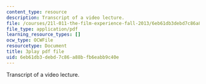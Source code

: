 ```yaml
---
content_type: resource
description: Transcript of a video lecture.
file: /courses/21l-011-the-film-experience-fall-2013/6eb61db3debd7c86a88bfb6eabb9c40e_r67dVaGtBGA.pdf
file_type: application/pdf
learning_resource_types: []
ocw_type: OCWFile
resourcetype: Document
title: 3play pdf file
uid: 6eb61db3-debd-7c86-a88b-fb6eabb9c40e
---
```

Transcript of a video lecture.

